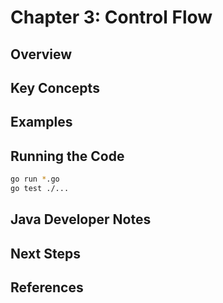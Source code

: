 # Chapter 3: Control Flow

## Overview

## Key Concepts

## Examples

## Running the Code

```bash
go run *.go
go test ./...
```

## Java Developer Notes

## Next Steps

## References
